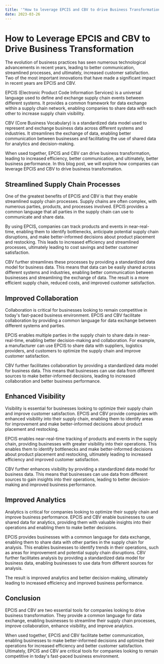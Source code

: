 ```yaml
---
title: '"How to leverage EPCIS and CBV to drive Business Transformation"'
date: 2023-03-26
---
```


# How to Leverage EPCIS and CBV to Drive Business Transformation

The evolution of business practices has seen numerous technological advancements in recent years, leading to better communication, streamlined processes, and ultimately, increased customer satisfaction. Two of the most important innovations that have made a significant impact in recent years are EPCIS and CBV.

EPCIS (Electronic Product Code Information Services) is a universal language used to define and exchange supply chain events between different systems. It provides a common framework for data exchange within a supply chain network, enabling companies to share data with each other to increase supply chain visibility.

CBV (Core Business Vocabulary) is a standardized data model used to represent and exchange business data across different systems and industries. It streamlines the exchange of data, enabling better communication between businesses and facilitating the use of shared data for analytics and decision-making.

When used together, EPCIS and CBV can drive business transformation, leading to increased efficiency, better communication, and ultimately, better business performance. In this blog post, we will explore how companies can leverage EPCIS and CBV to drive business transformation.

## Streamlined Supply Chain Processes

One of the greatest benefits of EPCIS and CBV is that they enable streamlined supply chain processes. Supply chains are often complex, with numerous parties, products, and processes involved. EPCIS provides a common language that all parties in the supply chain can use to communicate and share data.

By using EPCIS, companies can track products and events in near-real-time, enabling them to identify bottlenecks, anticipate potential supply chain disruptions, and make better-informed decisions about product placement and restocking. This leads to increased efficiency and streamlined processes, ultimately leading to cost savings and better customer satisfaction.

CBV further streamlines these processes by providing a standardized data model for business data. This means that data can be easily shared across different systems and industries, enabling better communication between businesses and streamlining the exchange of data. The result is a more efficient supply chain, reduced costs, and improved customer satisfaction.

## Improved Collaboration

Collaboration is critical for businesses looking to remain competitive in today's fast-paced business environment. EPCIS and CBV facilitate collaboration by providing a common language for data exchange between different systems and parties.

EPCIS enables multiple parties in the supply chain to share data in near-real-time, enabling better decision-making and collaboration. For example, a manufacturer can use EPCIS to share data with suppliers, logistics providers, and customers to optimize the supply chain and improve customer satisfaction.

CBV further facilitates collaboration by providing a standardized data model for business data. This means that businesses can use data from different sources to make better-informed decisions, leading to increased collaboration and better business performance.

## Enhanced Visibility

Visibility is essential for businesses looking to optimize their supply chain and improve customer satisfaction. EPCIS and CBV provide companies with enhanced visibility into their supply chain, enabling them to identify areas for improvement and make better-informed decisions about product placement and restocking.

EPCIS enables near-real-time tracking of products and events in the supply chain, providing businesses with greater visibility into their operations. This enables them to identify bottlenecks and make better-informed decisions about product placement and restocking, ultimately leading to increased efficiency and improved customer satisfaction.

CBV further enhances visibility by providing a standardized data model for business data. This means that businesses can use data from different sources to gain insights into their operations, leading to better decision-making and improved business performance.

## Improved Analytics

Analytics is critical for companies looking to optimize their supply chain and improve business performance. EPCIS and CBV enable businesses to use shared data for analytics, providing them with valuable insights into their operations and enabling them to make better decisions.

EPCIS provides businesses with a common language for data exchange, enabling them to share data with other parties in the supply chain for analysis. This enables businesses to identify trends in their operations, such as areas for improvement and potential supply chain disruptions. CBV further facilitates analysis by providing a standardized data model for business data, enabling businesses to use data from different sources for analysis.

The result is improved analytics and better decision-making, ultimately leading to increased efficiency and improved business performance.

## Conclusion

EPCIS and CBV are two essential tools for companies looking to drive business transformation. They provide a common language for data exchange, enabling businesses to streamline their supply chain processes, improve collaboration, enhance visibility, and improve analytics.

When used together, EPCIS and CBV facilitate better communication, enabling businesses to make better-informed decisions and optimize their operations for increased efficiency and better customer satisfaction. Ultimately, EPCIS and CBV are critical tools for companies looking to remain competitive in today's fast-paced business environment.
